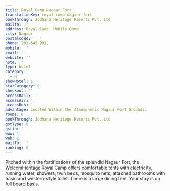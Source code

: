 ```yaml
---
title: Royal Camp Nagaur Fort
translationKey: royal-camp-nagaur-fort
bookthrough: Jodhana Heritage Resorts Pvt. Ltd
mailto: ''
address: Royal Camp  Mobile Camp
city: Nagaur
postalcode: '  '
phone: 291-545 991,
mobile: ''
email: ''
website: ''
note: ''
type: hotel
category:
  - H
showHotel: 1
starCategory: 0
checkout: ''
accessRail: ''
accessAir: ''
accessBus: ''
advantage: Located Within the Atmospheric Nagaur Fort Grounds.
rooms: 0
bookThrough: Jodhana Heritage Resorts Pvt. Ltd
gstType: 0
gstin: ''
www: ''
web: 1
mailTo: ''
ranking: 0
---
```







Pitched within the fortifications of the splendid Nagaur Fort, the WelcomHeritage Royal Camp offers comfortable tents with electricity, running water, showers, twin beds, mosquito nets, attached bathrooms with basin and western-style toilet. There is a large dining tent. Your stay is on full board basis.